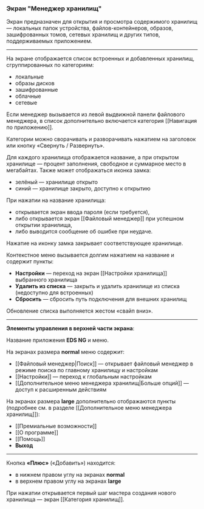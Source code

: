 ### Экран "Менеджер хранилищ"

Экран предназначен для открытия и просмотра содержимого хранилищ — локальных папок устройства, файлов-контейнеров, образов, зашифрованных томов, сетевых хранилищ и других типов, поддерживаемых приложением.

---

На экране отображается список встроенных и добавленных хранилищ, сгруппированных по категориям:

- локальные
- образы дисков
- зашифрованные
- облачные
- сетевые

Если менеджер вызывается из левой выдвижной панели файлового менеджера, в список дополнительно включается категория [[Навигация по приложению]].

Категории можно сворачивать и разворачивать нажатием на заголовок или кнопку «Свернуть / Развернуть».

Для каждого хранилища отображается название, а при открытом хранилище — процент заполнения, свободное и суммарное место в мегабайтах. Также может отображаться иконка замка:

- зелёный — хранилище открыто
- синий — хранилище закрыто, доступно к открытию

При нажатии на название хранилища:

- открывается экран ввода пароля (если требуется),
- либо открывается экран [[Файловый менеджер]] при успешном открытии хранилища,
- либо выводится сообщение об ошибке при неудаче.

Нажатие на иконку замка закрывает соответствующее хранилище.

Контекстное меню вызывается долгим нажатием на название и содержит пункты:

- **Настройки** — переход на экран [[Настройки хранилища]] выбранного хранилища
- **Удалить из списка** — закрыть и удалить хранилище из списка (недоступно для встроенных)
- **Сбросить** — сбросить путь подключения для внешних хранилищ

Обновление списка выполняется жестом «свайп вниз».

---

**Элементы управления в верхней части экрана**:

Название приложения **EDS NG** и меню.

На экранах размера **normal** меню содержит:

- [[Файловый менеджер|Поиск]] — открывает файловый менеджер в режиме поиска по главному хранилищу и настройкам
- [[Настройки]] — переход к глобальным настройкам
- [[Дополнительное меню менеджера хранилищ|Больше опций]] — доступ к расширенным действиям


На экранах размера **large** дополнительно отображаются пункты (подробнее см. в разделе [[Дополнительное меню менеджера хранилищ]]):

- [[Премиальные возможности]]
- [[О программе]]
- [[Помощь]]
- **Выход**

---

Кнопка **«Плюс»** («Добавить») находится:

- в нижнем правом углу на экранах **normal**
- в верхнем правом углу на экранах **large**

При нажатии открывается первый шаг мастера создания нового хранилища — экран [[Категория хранилищ]].
